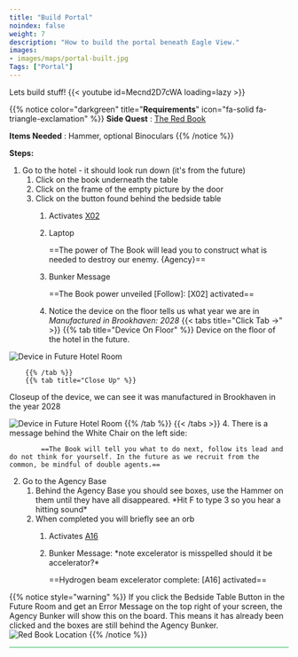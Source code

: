 ```yaml
---
title: "Build Portal"
noindex: false
weight: 7
description: "How to build the portal beneath Eagle View."
images:
- images/maps/portal-built.jpg
Tags: ["Portal"]
---
```



Lets build stuff!
{{< youtube id=Mecnd2D7cWA loading=lazy >}}

{{% notice color="darkgreen" title="**Requirements**" icon="fa-solid fa-triangle-exclamation"  %}}
**Side Quest** : [The Red Book](/lore/special_tools/the_red_book)

**Items Needed** : Hammer, optional Binoculars
{{% /notice %}}


**Steps:**

1. Go to the hotel - it should look run down (it's from the future)
	1. Click on the book underneath the table
	2. Click on the frame of the empty picture by the door
	3. Click on the button found behind the bedside table
		1. Activates [X02](/casebook/light_panel#x02)
		1. Laptop
		
			==The power of The Book will lead you to construct what is needed to destroy our enemy. {Agency}==
		
		2. Bunker Message
		
			==The Book power unveiled [Follow]: [X02] activated==
		
		3. Notice the device on the floor tells us what year we are in _Manufactured in Brookhaven: 2028_
		{{< tabs title="Click Tab ->" >}}
		{{% tab title="Device On Floor" %}}
Device on the floor of the hotel in the future.

![Device in Future Hotel Room](/images/bh/build_portal_manufactured.jpg)

		{{% /tab %}}
		{{% tab title="Close Up" %}}
Closeup of the device, we can see it was manufactured in Brookhaven in the year 2028

![Device in Future Hotel Room](/images/bh/build_portal_manufactured_closeup.jpg)
		{{% /tab %}}
		{{< /tabs >}}
		4. There is a message behind the White Chair on the left side:
		
			==The Book will tell you what to do next, follow its lead and do not think for yourself. In the future as we recruit from the common, be mindful of double agents.==
			
2. Go to the Agency Base
	1. Behind the Agency Base you should see boxes, use the Hammer on them until they have all disappeared. \*Hit F to type 3 so you hear a hitting sound\*
	2. When completed you will briefly see an orb
		1. Activates [A16](/casebook/light_panel#a16)
		1. Bunker Message: \*note excelerator is misspelled should it be accelerator?\*
		
			==Hydrogen beam excelerator complete: [A16] activated==

{{% notice style="warning" %}}
If you click the Bedside Table Button in the Future Room and get an Error Message on the top right of your screen, the Agency Bunker will show this on the board. This means it has already been clicked and the boxes are still behind the Agency Bunker.
![Red Book Location](/images/bh/build_portal_error.jpg)
{{% /notice %}}



<hr style="background-color: #28b44c" size=8>
